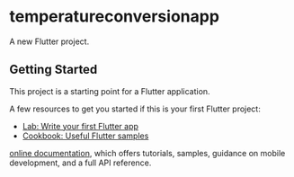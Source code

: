 # temperatureconversionapp

A new Flutter project.

## Getting Started

This project is a starting point for a Flutter application.

A few resources to get you started if this is your first Flutter project:

- [Lab: Write your first Flutter app](https://docs.flutter.dev/get-started/codelab)
- [Cookbook: Useful Flutter samples](https://docs.flutter.dev/cookbook)

[online documentation](https://docs.flutter.dev/), which offers tutorials,
samples, guidance on mobile development, and a full API reference.
